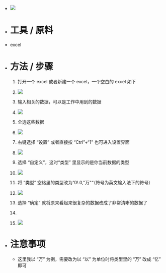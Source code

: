 - ![](https://exp-picture.cdn.bcebos.com/58021a0148fe1e42dd921762c2299a883813034c.jpg?x-bce-process=image%2Fresize%2Cm_lfit%2Cw_500%2Climit_1%2Fformat%2Cf_jpg%2Fquality%2Cq_80)
- # 工具 / 原料
- excel
- # 方法 / 步骤
  1.  打开一个 excel 或者新建一个 excel，一个空白的 excel 如下
  2.  ![](https://exp-picture.cdn.bcebos.com/5c2a1ad149299a88bdeafb5667eeadbcbf2f7f4c.jpg?x-bce-process=image%2Fresize%2Cm_lfit%2Cw_500%2Climit_1%2Fformat%2Cf_jpg%2Fquality%2Cq_80)
  3.  输入相关的数据，可以是工作中用到的数据
  4.  ![](https://exp-picture.cdn.bcebos.com/3852f6e5eceeadbc36d654c3cd18dfdae53b7b4c.jpg?x-bce-process=image%2Fresize%2Cm_lfit%2Cw_500%2Climit_1%2Fformat%2Cf_jpg%2Fquality%2Cq_80)
  5.  全选这些数据
  6.  ![](https://exp-picture.cdn.bcebos.com/46315818dfdae43bb67f1192c457935652bb744c.jpg?x-bce-process=image%2Fresize%2Cm_lfit%2Cw_500%2Climit_1%2Fformat%2Cf_jpg%2Fquality%2Cq_80)
  7.  右键选择 “设置” 或者直接按 “Ctrl”+“1” 也可进入设置界面
  8.  ![](https://exp-picture.cdn.bcebos.com/03605157935653bb6ad977481d0b31210461714c.jpg?x-bce-process=image%2Fresize%2Cm_lfit%2Cw_500%2Climit_1%2Fformat%2Cf_jpg%2Fquality%2Cq_80)
  9.  选择 “自定义”，这时“类型” 里显示的是你当前数据的类型
  10.  ![](https://exp-picture.cdn.bcebos.com/30601b6104a355e91a57fb64d22ae3efe178684c.jpg?x-bce-process=image%2Fresize%2Cm_lfit%2Cw_500%2Climit_1%2Fformat%2Cf_jpg%2Fquality%2Cq_80)
  11.  将 “类型” 空格里的类型改为”0!.0,"万"“（符号为英文输入法下的符号）
  12.  ![](https://exp-picture.cdn.bcebos.com/54a89daee8d7592a7f16f3cb9f31dfb6336c674c.jpg?x-bce-process=image%2Fresize%2Cm_lfit%2Cw_500%2Climit_1%2Fformat%2Cf_jpg%2Fquality%2Cq_80)
  13.  选择 “确定” 就将原来看起来很复杂的数据改成了非常清晰的数据了
  14.    
      
  15.  ![](https://exp-picture.cdn.bcebos.com/def72c6c576699cfa1aa3cd0a885e036e3915e4c.jpg?x-bce-process=image%2Fresize%2Cm_lfit%2Cw_500%2Climit_1%2Fformat%2Cf_jpg%2Fquality%2Cq_80)
- # 注意事项
  *   这里我以 “万” 为例，需要改为以 “以” 为单位时将类型里的 “万” 改成 “亿” 即可